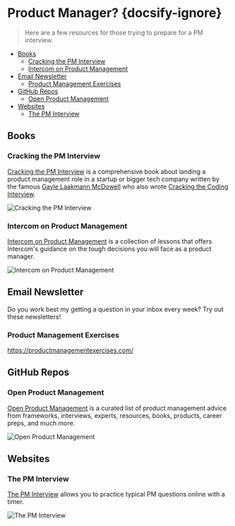 # Product Manager? {docsify-ignore}

> Here are a few resources for those trying to prepare for a PM interview.

- [Books](#books)
  - [Cracking the PM Interview](#cracking-the-pm-interview)
  - [Intercom on Product Management](#intercom-on-product-management)
- [Email Newsletter](#email-newsletter)
  - [Product Management Exercises](#product-management-exercises)
- [GitHub Repos](#github-repos)
  - [Open Product Management](#open-product-management)
- [Websites](#websites)
  - [The PM Interview](#the-pm-interview)

## Books

### Cracking the PM Interview

[Cracking the PM Interview](http://a.co/9VIoAj2) is a comprehensive book about landing a product management role in a startup or bigger tech company written by the famous [Gayle Laakmann McDowell](http://www.gayle.com/) who also wrote [Cracking the Coding Interview](http://a.co/9VsLUXA).

![Cracking the PM Interview](https://ebook4expert.com/wp-content/uploads/2016/11/Cracking-the-PM-Interview.jpg)

### Intercom on Product Management

[Intercom on Product Management](https://www.intercom.com/books/product-management) is a collection of lessons that offers Intercom's guidance on the tough decisions you will face as a product manager.

![Intercom on Product Management](https://i.imgur.com/Te9cRSm.png)

## Email Newsletter

Do you work best my getting a question in your inbox every week? Try out these newsletters!

### Product Management Exercises

https://productmanagementexercises.com/

## GitHub Repos

### Open Product Management

[Open Product Management](https://github.com/tron1991/open-product-management) is a curated list of product management advice from frameworks, interviews, experts, resources, books, products, career preps, and much more.

![Open Product Management](https://raw.githubusercontent.com/tron1991/open-product-management/master/logo.png)

## Websites

### The PM Interview

[The PM Interview](http://thepminterview.com/) allows you to practice typical PM questions online with a timer.

![The PM Interview](https://i.imgur.com/SqImpjt.png)
